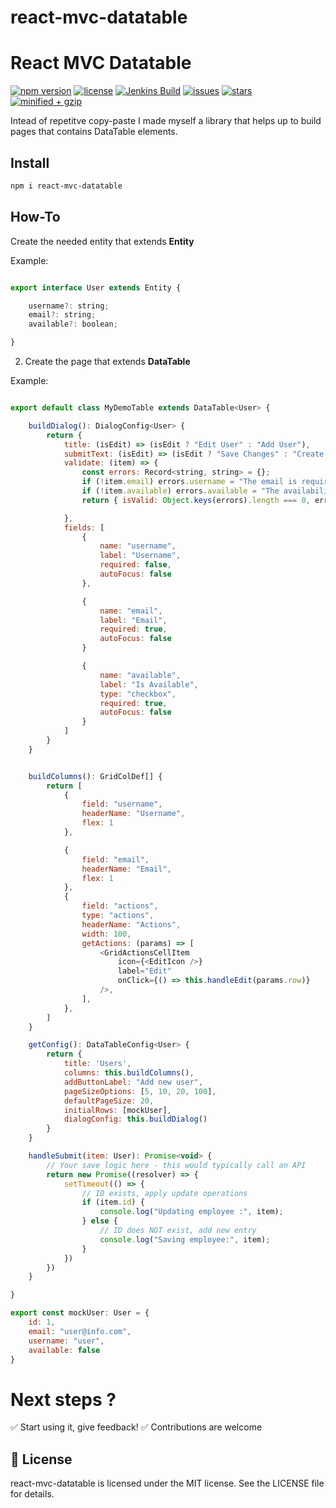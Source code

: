 # react-mvc-datatable

# React MVC Datatable

[![npm version](https://img.shields.io/npm/v/react-mvc-datatable.svg)](https://www.npmjs.com/package/react-mvc-datatable)
[![license](https://img.shields.io/npm/l/react-mvc-datatable.svg)](./LICENSE)
[![Jenkins Build](https://img.shields.io/jenkins/build?jobUrl=https://jenkins.eorghe.com/view/NPM/job/react-mvc-datatable/)](https://jenkins.eorghe.com/view/NPM/job)
[![issues](https://img.shields.io/github/issues/nirodg/react-mvc-datatable)](https://github.com/nirodg/react-mvc-datatable/issues)
[![stars](https://img.shields.io/github/stars/nirodg/react-mvc-datatable)](https://github.com/nirodg/react-mvc-datatable/stargazers)
[![minified + gzip](https://img.shields.io/bundlephobia/minzip/react-mvc-datatable)](https://bundlephobia.com/package/react-mvc-datatable)


Intead of repetitve copy-paste I made myself a library that helps up to build pages that contains DataTable elements.

## Install
```sh
npm i react-mvc-datatable
```

## How-To
Create the needed entity that extends **Entity**

Example:
```js

export interface User extends Entity {

    username?: string;
    email?: string;
    available?: boolean;

}

```


2. Create the page that extends **DataTable**


Example: 
```js

export default class MyDemoTable extends DataTable<User> {

    buildDialog(): DialogConfig<User> {
        return {
            title: (isEdit) => (isEdit ? "Edit User" : "Add User"),
            submitText: (isEdit) => (isEdit ? "Save Changes" : "Create User"),
            validate: (item) => {
                const errors: Record<string, string> = {};
                if (!item.email) errors.username = "The email is required"
                if (!item.available) errors.available = "The availability is required"
                return { isValid: Object.keys(errors).length === 0, errors };

            },
            fields: [
                {
                    name: "username",
                    label: "Username",
                    required: false,
                    autoFocus: false
                },

                {
                    name: "email",
                    label: "Email",
                    required: true,
                    autoFocus: false
                }

                {
                    name: "available",
                    label: "Is Available",
                    type: "checkbox",
                    required: true,
                    autoFocus: false
                }
            ]
        }
    }


    buildColumns(): GridColDef[] {
        return [
            {
                field: "username",
                headerName: "Username",
                flex: 1
            },

            {
                field: "email",
                headerName: "Email",
                flex: 1
            },
            {
                field: "actions",
                type: "actions",
                headerName: "Actions",
                width: 100,
                getActions: (params) => [
                    <GridActionsCellItem
                        icon={<EditIcon />}
                        label="Edit"
                        onClick={() => this.handleEdit(params.row)}
                    />,
                ],
            },
        ]
    }

    getConfig(): DataTableConfig<User> {
        return {
            title: 'Users',
            columns: this.buildColumns(),
            addButtonLabel: "Add new user",
            pageSizeOptions: [5, 10, 20, 100],
            defaultPageSize: 20,
            initialRows: [mockUser],
            dialogConfig: this.buildDialog()
        }
    }

    handleSubmit(item: User): Promise<void> {
        // Your save logic here - this would typically call an API
        return new Promise((resolver) => {
            setTimeout(() => {
                // ID exists, apply update operations
                if (item.id) {
                    console.log("Updating employee :", item);
                } else {
                    // ID does NOT exist, add new entry
                    console.log("Saving employee:", item);
                }
            })
        })
    }

}

export const mockUser: User = {
    id: 1,
    email: "user@info.com",
    username: "user",
    available: false
}

```

# Next steps ?

✅ Start using it, give feedback!
✅ Contributions are welcome

## 📄 License
react-mvc-datatable is licensed under the MIT license. See the LICENSE file for details.
